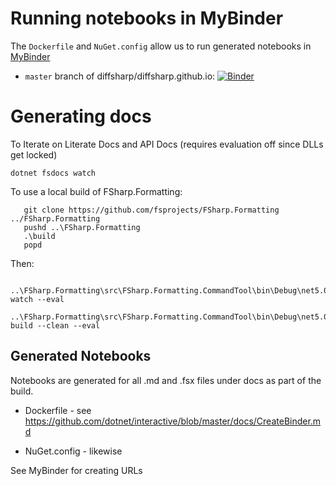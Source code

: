 

# Running notebooks in MyBinder

The `Dockerfile` and `NuGet.config` allow us to run generated notebooks in [MyBinder](https://mybinder.org)

* `master` branch of diffsharp/diffsharp.github.io:  [![Binder](https://mybinder.org/badge_logo.svg)](https://mybinder.org/v2/gh/diffsharp/diffsharp.github.io/master)

# Generating docs


To Iterate on Literate Docs and API Docs (requires evaluation off since DLLs get locked)

    dotnet fsdocs watch 

To use a local build of FSharp.Formatting:

       git clone https://github.com/fsprojects/FSharp.Formatting  ../FSharp.Formatting
       pushd ..\FSharp.Formatting
       .\build
       popd

Then:

       ..\FSharp.Formatting\src\FSharp.Formatting.CommandTool\bin\Debug\net5.0\fsdocs.exe watch --eval
       ..\FSharp.Formatting\src\FSharp.Formatting.CommandTool\bin\Debug\net5.0\fsdocs.exe build --clean --eval

## Generated Notebooks

Notebooks are generated for all .md and .fsx files under docs as part of the build.

* Dockerfile - see https://github.com/dotnet/interactive/blob/master/docs/CreateBinder.md

* NuGet.config - likewise

See MyBinder for creating URLs
